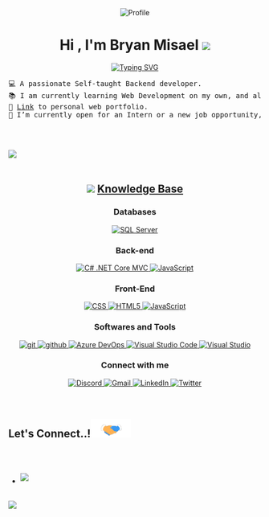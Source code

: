    <div align=center>
        <img src="https://drive.google.com/uc?export=download&id=1eZ2zH3x1NkC67shvGAQ2lEi-koeBIgcN" alt="Profile" height="200">
    </div>
<h1 align="center"><b>Hi , I'm Bryan Misael </b><img src="https://media.giphy.com/media/hvRJCLFzcasrR4ia7z/giphy.gif" width="35"></h1>
<!--  -->
<p align="center">
<a href="https://git.io/typing-svg"><img src="https://readme-typing-svg.herokuapp.com?font=Fira+Code&pause=1000&color=9600F7&random=false&width=500&lines=Hi!+I+am+Bryan+Misael+Sanchez+Ramirez+;I+am+a+Software+Engineering+student;And+junior+.net+developer" alt="Typing SVG" /></a>
</p>


<pre>
💻 A passionate Self-taught Backend developer.
📚 I am currently learning Web Development on my own, and also studying software engineering.
📝 <a href="https://portafolio-web-misael.netlify.app/" target="_blank">Link</a> to personal web portfolio.
🔭 I’m currently open for an Intern or a new job opportunity, this is <a href="#">my resume</a>.
</pre>

<br><br>

<img src="https://user-images.githubusercontent.com/73097560/115834477-dbab4500-a447-11eb-908a-139a6edaec5c.gif"><br><br>

<h2 align="center">
  <img src="https://media2.giphy.com/media/QssGEmpkyEOhBCb7e1/giphy.gif?cid=ecf05e47a0n3gi1bfqntqmob8g9aid1oyj2wr3ds3mg700bl&rid=giphy.gif" width ="25">
  <u><b>Knowledge Base</b></u>
</h2>

<h3 align="center">Databases</h3>
<p align="center">
  <a href="https://www.microsoft.com/sql-server" target="_blank">
    <img src="https://img.shields.io/badge/SQL%20Server-%23CC2927.svg?style=for-the-badge&logo=microsoft-sql-server&logoColor=white" alt="SQL Server"/>
  </a>
</p>

<h3 align="center">Back-end</h3>
<p align="center">
  <a href="https://dotnet.microsoft.com/apps/aspnet/mvc" target="_blank">
    <img src="https://img.shields.io/badge/C%23%20.NET%20Core%20MVC-%237D3EB0.svg?style=for-the-badge&logo=c-sharp&logoColor=white" alt="C# .NET Core MVC" /> 
  </a>
  <a href="https://developer.mozilla.org/en-US/docs/Web/JavaScript" target="_blank">
    <img src="https://img.shields.io/badge/JavaScript%20-%23F7DF1E.svg?style=for-the-badge&logo=javascript&logoColor=black" alt="JavaScript" /> 
  </a>
</p>

<h3 align="center">Front-End</h3>
<p align="center">
  <a href="https://developer.mozilla.org/en-US/docs/Web/CSS" target="_blank">
    <img src="https://img.shields.io/badge/CSS-%231572B6.svg?style=for-the-badge&logo=css3&logoColor=white" alt="CSS" /> 
  </a>
  <a href="https://developer.mozilla.org/en-US/docs/Web/HTML" target="_blank">
    <img src="https://img.shields.io/badge/HTML5-%23E34F26.svg?style=for-the-badge&logo=html5&logoColor=white" alt="HTML5" /> 
  </a>
  <a href="https://developer.mozilla.org/en-US/docs/Web/JavaScript" target="_blank">
    <img src="https://img.shields.io/badge/JavaScript-%23F7DF1E.svg?style=for-the-badge&logo=javascript&logoColor=black" alt="JavaScript" /> 
  </a>
</p>

<h3 align="center">Softwares and Tools</h3>
<p align="center">
  <a href="https://git-scm.com/" target="_blank">
    <img src="https://img.shields.io/badge/git-F05032.svg?style=for-the-badge&logo=git&logoColor=white" alt="git"/>
  </a>
  <a href="https://github.com/bindian0509" target="_blank">
    <img src="https://img.shields.io/badge/github-181717.svg?style=for-the-badge&logo=github&logoColor=white" alt="github" />
  </a>
  <a href="https://azure.microsoft.com/en-us/services/devops/" target="_blank">
    <img src="https://img.shields.io/badge/azure%20devops-0078D7.svg?style=for-the-badge&logo=azure-devops&logoColor=white" alt="Azure DevOps" />
  </a>
  <a href="https://code.visualstudio.com/" target="_blank">
    <img src="https://img.shields.io/badge/visual%20studio%20code-007ACC.svg?style=for-the-badge&logo=visual-studio-code&logoColor=white" alt="Visual Studio Code" />
  </a>
  <a href="https://visualstudio.microsoft.com/" target="_blank">
    <img src="https://img.shields.io/badge/visual%20studio-5C2D91.svg?style=for-the-badge&logo=visual-studio&logoColor=white" alt="Visual Studio" />
  </a>
</p>

<h3 align="center">Connect with me</h3>
<div style="margin-top:10px" align="center">
  <a href="https://discord.com/channels/@me" target="_blank">
    <img src="https://img.shields.io/badge/Discord-7289DA?style=for-the-badge&logo=discord&logoColor=white" alt="Discord" />
  </a>
  <a href="mailto:tuemail@gmail.com" target="_blank">
    <img src="https://img.shields.io/badge/Gmail-D14836?style=for-the-badge&logo=gmail&logoColor=white" alt="Gmail" />
  </a>
  <a href="https://www.linkedin.com/in/bharatverma/" target="_blank">
    <img src="https://img.shields.io/badge/Linked%20In-0A66C2.svg?style=for-the-badge&logo=linkedin&logoColor=white" alt="LinkedIn" />
  </a>
  <a href="https://twitter.com/bindian0509" target="_blank">
    <img src="https://img.shields.io/badge/Twitter-1DA1F2.svg?style=for-the-badge&logo=twitter&logoColor=white" alt="Twitter" />
  </a>
</div>




<br>
<br>

## <b> Let's Connect..!</b><img src="https://github.com/0xAbdulKhalid/0xAbdulKhalid/raw/main/assets/mdImages/handshake.gif" width ="80">
<br>
<div align='left'>

<ul>

<br>
<li>
<a href="mailto:misalbryan@gmail.com" target="_blank">
<img src="https://img.shields.io/badge/gmail:  misalbryan-%23EA4335.svg?style=for-the-badge&logo=gmail&logoColor=white" t=mail style="margin-bottom: 5px;" />
</a>
</li>
	
</ul>
</div>

<br>
<img src="https://user-images.githubusercontent.com/73097560/115834477-dbab4500-a447-11eb-908a-139a6edaec5c.gif">
<br>
<br>
<br>



